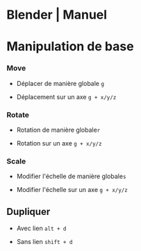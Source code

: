 # Blender | Manuel

# Manipulation de base

### Move
- Déplacer de manière globale `g`

- Déplacement sur un axe `g + x/y/z`

### Rotate
- Rotation de manière globale`r`

- Rotation sur un axe `g + x/y/z`

### Scale
- Modifier l'échelle de manière globale`s`

- Modifier l'échelle sur un axe `g + x/y/z`

## Dupliquer

- Avec lien `alt + d`

- Sans lien `shift + d`

